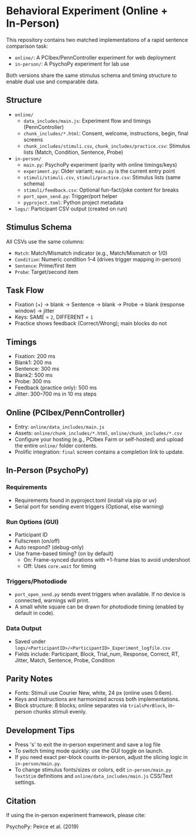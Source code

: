 # Behavioral Experiment (Online + In‑Person)

This repository contains two matched implementations of a rapid sentence comparison task:

- `online/`: A PCIbex/PennController experiment for web deployment
- `in-person/`: A PsychoPy experiment for lab use

Both versions share the same stimulus schema and timing structure to enable dual use and comparable data.

## Structure

- `online/`
  - `data_includes/main.js`: Experiment flow and timings (PennController)
  - `chunk_includes/*.html`: Consent, welcome, instructions, begin, final screens
  - `chunk_includes/stimuli.csv`, `chunk_includes/practice.csv`: Stimulus lists (Match, Condition, Sentence, Probe)
- `in-person/`
  - `main.py`: PsychoPy experiment (parity with online timings/keys)
  - `experiment.py`: Older variant; `main.py` is the current entry point
  - `stimuli/stimuli.csv`, `stimuli/practice.csv`: Stimulus lists (same schema)
  - `stimuli/feedback.csv`: Optional fun-fact/joke content for breaks
  - `port_open_send.py`: Trigger/port helper
  - `pyproject.toml`: Python project metadata
- `logs/`: Participant CSV output (created on run)

## Stimulus Schema

All CSVs use the same columns:
- `Match`: Match/Mismatch indicator (e.g., Match/Mismatch or 1/0)
- `Condition`: Numeric condition 1–4 (drives trigger mapping in-person)
- `Sentence`: Prime/first item
- `Probe`: Target/second item

## Task Flow

- Fixation (+) → blank → Sentence → blank → Probe → blank (response window) → jitter
- Keys: SAME = `2`, DIFFERENT = `1`
- Practice shows feedback (Correct/Wrong); main blocks do not

## Timings

- Fixation: 200 ms
- Blank1: 200 ms
- Sentence: 300 ms
- Blank2: 500 ms
- Probe: 300 ms
- Feedback (practice only): 500 ms
- Jitter: 300–700 ms in 10 ms steps

## Online (PCIbex/PennController)

- Entry: `online/data_includes/main.js`
- Assets: `online/chunk_includes/*.html`, `online/chunk_includes/*.csv`
- Configure your hosting (e.g., PCIbex Farm or self-hosted) and upload the entire `online/` folder contents.
- Prolific integration: `final` screen contains a completion link to update.

## In‑Person (PsychoPy)

### Requirements

- Requirements found in pyproject.toml (install via pip or uv)
- Serial port for sending event triggers (Optional, else warning)

### Run Options (GUI)

- Participant ID
- Fullscreen (on/off)
- Auto respond? (debug-only)
- Use frame-based timing? (on by default)
  - On: Frame-synced durations with +1-frame bias to avoid undershoot
  - Off: Uses `core.wait` for timing

### Triggers/Photodiode

- `port_open_send.py` sends event triggers when available. If no device is connected, warnings will print.
- A small white square can be drawn for photodiode timing (enabled by default in code).

### Data Output

- Saved under `logs/<ParticipantID>/<ParticipantID>_Experiment_logfile.csv`
- Fields include: Participant, Block, Trial_num, Response, Correct, RT, Jitter, Match, Sentence, Probe, Condition

## Parity Notes

- Fonts: Stimuli use Courier New, white, 24 px (online uses 0.6em).
- Keys and instructions are harmonized across both implementations.
- Block structure: 8 blocks; online separates via `trialsPerBlock`, in-person chunks stimuli evenly.

## Development Tips

- Press 's' to exit the in-person experiment and save a log file
- To switch timing mode quickly: use the GUI toggle on launch.
- If you need exact per-block counts in-person, adjust the slicing logic in `in-person/main.py`.
- To change stimulus fonts/sizes or colors, edit `in-person/main.py` `TextStim` definitions and `online/data_includes/main.js` CSS/Text settings.

## Citation

If using the in-person experiment framework, please cite:

PsychoPy: Peirce et al. (2019)
